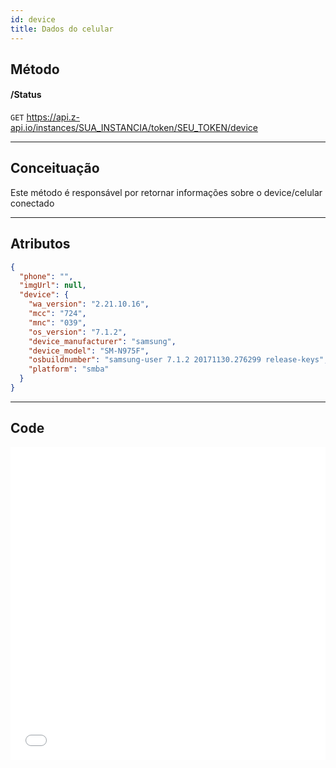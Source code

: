 ```yaml
---
id: device
title: Dados do celular
---
```


## Método

#### /Status

`GET` https://api.z-api.io/instances/SUA_INSTANCIA/token/SEU_TOKEN/device

---

## Conceituação

Este método é responsável por retornar informações sobre o device/celular conectado

---

## Atributos

```json
{
  "phone": "",
  "imgUrl": null,
  "device": {
    "wa_version": "2.21.10.16",
    "mcc": "724",
    "mnc": "039",
    "os_version": "7.1.2",
    "device_manufacturer": "samsung",
    "device_model": "SM-N975F",
    "osbuildnumber": "samsung-user 7.1.2 20171130.276299 release-keys",
    "platform": "smba"
  }
}
```

---

## Code

<iframe src="//api.apiembed.com/?source=https://rawcdn.githack.com/Z-API/z-api-docs/15e8d4dc8e2ad7a112d534cc731a1c6961f1be7a/json-examples/device.json&targets=all" frameborder="0" scrolling="no" width="100%" height="500px" seamless></iframe>
